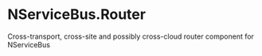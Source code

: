 # NServiceBus.Router
Cross-transport, cross-site and possibly cross-cloud router component for NServiceBus
